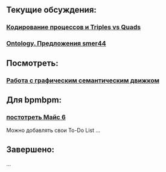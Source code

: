## Текущие обсуждения:
### [Кодирование процессов и Triples vs Quads](https://github.com/bpmbpm/SemanticBPM/blob/main/method/process_codification/ProcessMetaModel.md)
### [Ontology. Предложения smer44](https://github.com/bpmbpm/SemanticBPM/tree/main/ontology/smer44#readme)

## Посмотреть:
### [Работа с графическим семантическим движком](https://github.com/bpmbpm/SemanticBPM/blob/main/sandbox/onto_starter.md)

## Для bpmbpm:
### [постотреть Майс 6](https://t.me/bpmsru/1200)

Можно добавлять свои To-Do List ...

## Завершено:
...
